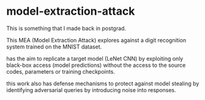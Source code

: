 # model-extraction-attack
This is something that I made back in postgrad. 

This MEA (Model Extraction Attack) explores against a digit recognition system trained on the MNIST dataset.

has the aim to replicate a target model (LeNet CNN) by exploiting only black-box access (model predictions) without the access to the source codes, parameters or training checkpoints.

this work also has defense mechanisms to protect against model stealing by identifying adversarial queries by introducing noise into responses.
